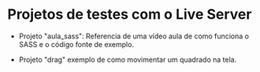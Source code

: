 # Projetos de testes com o Live Server

- Projeto "aula_sass": Referencia de uma vídeo aula de como funciona o SASS e o código fonte de exemplo.

- Projeto "drag" exemplo de como movimentar um quadrado na tela.